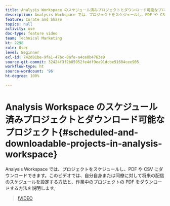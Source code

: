 ```yaml
---
title: Analysis Workspace のスケジュール済みプロジェクトとダウンロード可能なプロジェクト
description: Analysis Workspace では、プロジェクトをスケジュールし、PDF や CSV にダウンロードできます。このビデオでは、自分自身または同僚に対して将来の配信のスケジュールを設定する方法と、作業中のプロジェクトの PDF をダウンロードする方法を説明します。
feature: Curate and Share
topics: null
activity: use
doc-type: feature video
team: Technical Marketing
kt: 2298
role: User
level: Beginner
exl-id: 742d81be-9fa1-47bc-8afe-a4ce0b4763e9
source-git-commit: 32424f3f2b05952fe4df9ea91dcbe51684cee905
workflow-type: ht
source-wordcount: '96'
ht-degree: 100%

---
```


# Analysis Workspace のスケジュール済みプロジェクトとダウンロード可能なプロジェクト{#scheduled-and-downloadable-projects-in-analysis-workspace}

Analysis Workspace では、プロジェクトをスケジュールし、PDF や CSV にダウンロードできます。このビデオでは、自分自身または同僚に対して将来の配信のスケジュールを設定する方法と、作業中のプロジェクトの PDF をダウンロードする方法を説明します。

>[!VIDEO](https://video.tv.adobe.com/v/24709/?quality=12)
